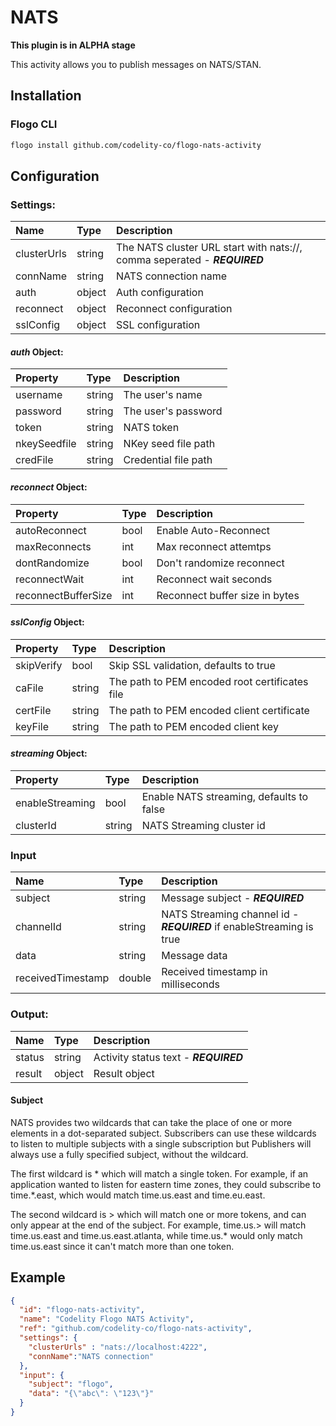 <!--
title: NATS
weight: 4705
-->
# NATS

**This plugin is in ALPHA stage**

This activity allows you to publish messages on NATS/STAN.

## Installation

### Flogo CLI
```bash
flogo install github.com/codelity-co/flogo-nats-activity
```

## Configuration

### Settings:
  | Name                | Type   | Description
  | :---                | :---   | :---
  | clusterUrls         | string | The NATS cluster URL start with nats://, comma seperated - ***REQUIRED***
  | connName            | string | NATS connection name
  | auth                | object | Auth configuration
  | reconnect           | object | Reconnect configuration
  | sslConfig           | object | SSL configuration

 #### *auth* Object:
  | Property            | Type   | Description
  |:---                 | :---   | :---     
  | username            | string | The user's name
  | password            | string | The user's password
  | token               | string | NATS token
  | nkeySeedfile        | string | NKey seed file path
  | credFile            | string | Credential file path

 #### *reconnect* Object:
  | Property            | Type   | Description
  |:---                 | :---   | :---     
  | autoReconnect       | bool   | Enable Auto-Reconnect
  | maxReconnects       | int    | Max reconnect attemtps
  | dontRandomize       | bool   | Don't randomize reconnect
  | reconnectWait       | int    | Reconnect wait seconds
  | reconnectBufferSize | int    | Reconnect buffer size in bytes

 #### *sslConfig* Object:
  | Property            | Type   | Description
  |:---                 | :---   | :---     
  | skipVerify          | bool   | Skip SSL validation, defaults to true
  | caFile              | string | The path to PEM encoded root certificates file
  | certFile            | string | The path to PEM encoded client certificate
  | keyFile             | string | The path to PEM encoded client key

 #### *streaming* Object:
  | Property            | Type   | Description
  |:---                 | :---   | :---     
  | enableStreaming     | bool   | Enable NATS streaming, defaults to false
  | clusterId           | string | NATS Streaming cluster id

### Input
  | Name                | Type   | Description
  | :---                | :---   | :---
  | subject             | string | Message subject - ***REQUIRED***
  | channelId           | string | NATS Streaming channel id - ***REQUIRED*** if enableStreaming is true
  | data                | string | Message data
  | receivedTimestamp   | double | Received timestamp in milliseconds

### Output:
  | Name          | Type   | Description
  | :---          | :---   | :---
  | status        | string | Activity status text - ***REQUIRED***
  | result        | object | Result object

#### Subject
NATS provides two wildcards that can take the place of one or more elements in a dot-separated subject. Subscribers can use these wildcards to listen to multiple subjects with a single subscription but Publishers will always use a fully specified subject, without the wildcard.

The first wildcard is * which will match a single token. For example, if an application wanted to listen for eastern time zones, they could subscribe to time.*.east, which would match time.us.east and time.eu.east.

The second wildcard is > which will match one or more tokens, and can only appear at the end of the subject. For example, time.us.> will match time.us.east and time.us.east.atlanta, while time.us.* would only match time.us.east since it can't match more than one token.

## Example

```json
{
  "id": "flogo-nats-activity",
  "name": "Codelity Flogo NATS Activity",
  "ref": "github.com/codelity-co/flogo-nats-activity",
  "settings": {
    "clusterUrls" : "nats://localhost:4222",
    "connName":"NATS connection"
  },
  "input": {
    "subject": "flogo",
    "data": "{\"abc\": \"123\"}"
  }
}
```